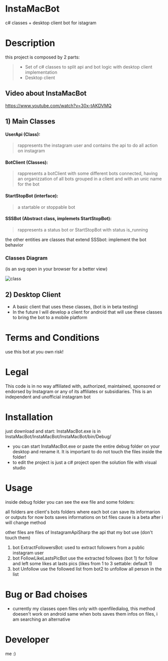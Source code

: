 # InstaMacBot
c# classes + desktop client bot for istagram
# Description
this project is composed by 2 parts:
>- Set of c# classes to split api and bot logic with desktop client implementation
>- Desktop client

## Video about InstaMacBot
https://www.youtube.com/watch?v=30x-tAKDVMQ


## 1) Main Classes

  #### UserApi (Class): 
  >rappresents the instagram user and contains the api to do all action on instagram
  #### BotClient (Classes): 
  >rappresents a botClient with some different bots connected, having an organizzation of all bots grouped in a client and with an unic name for the bot
  #### StartStopBot (interface): 
  >a startable or stoppable bot
  #### SSSBot (Abstract class, implemets StartStopBot):
  >rappresents a status bot or StartStopBot with status is_running
  >
  the other entities are classes that extend SSSbot: implement the bot behavior
  
  ### Classes Diagram
  (is an svg open in your browser for a better view)
  
  ![class](https://github.com/MaccariniLuca/InstaMacBot/blob/main/documentation/Class%20Diagram.svg)
  
  
 ## 2) Desktop Client
 - A basic client that uses these classes, (bot is in beta testing)
 - In the future I will develop a client for android that will use these classes to bring the bot to a mobile platform
    
 # Terms and Conditions
 use this bot at you own risk!
 # Legal
This code is in no way affiliated with, authorized, maintained, sponsored or endorsed by Instagram or any of its affiliates or subsidiaries. This is an independent and unofficial instagram bot
 
# Installation
just download and start:
InstaMacBot.exe is in InstaMacBot/InstaMacBot/InstaMacBot/bin/Debug/
- you can start InstaMacBot.exe or paste the entire debug folder on your desktop and rename it. It is important to do not touch the files inside the folder!
- to edit the project is just a c# project open the solution file with visual studio

# Usage
inside debug folder you can see the exe file and some folders:

all folders are client's bots folders where each bot can save its informarion or outputs for now bots saves informations on txt files cause is a beta after i will change method

other files are files of InstagramApiSharp the api that my bot use (don't touch them)

1) bot ExtractFollowersBot: used to extract followers from a public instagram user
2) bot FollowLikeLastsPicBot use the extracted followes (bot 1) for follow and left some likes at lasts pics (likes from 1 to 3 settable: default 1)
3) bot Unfollow use the followed list from bot2 to unfollow all person in the list

# Bug or Bad choises
- currently my classes open files only with openfiledialog, this method doesen't work on android same when bots saves them infos on files, i am searching an alternative

# Developer
me :)

